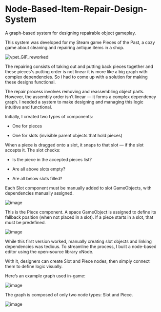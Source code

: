 # Node-Based-Item-Repair-Design-System
A graph-based system for designing repairable object gameplay.

This system was developed for my Steam game Pieces of the Past, a cozy game about cleaning and repairing antique items in a shop.

![vpet_GIF_reworked](https://github.com/user-attachments/assets/29424e8f-131e-4091-9b49-d02dc2eb2041)

The repairing consists of taking out and putting back pieces together and these pieces's putting order is not linear it is more like a big graph with complex dependencies. So i had to come up with a solution for making these designs functional.

The repair process involves removing and reassembling object parts. However, the assembly order isn’t linear — it forms a complex dependency graph. I needed a system to make designing and managing this logic intuitive and functional.

Initially, I created two types of components:

- One for pieces

- One for slots (invisible parent objects that hold pieces)

When a piece is dragged onto a slot, it snaps to that slot — if the slot accepts it. The slot checks:

- Is the piece in the accepted pieces list?

- Are all above slots empty?

- Are all below slots filled?

Each Slot component must be manually added to slot GameObjects, with dependencies manually assigned.

![image](https://github.com/user-attachments/assets/743e25e2-8e0b-4a07-b055-ccc9342ecdff)

This is the Piece component. A space GameObject is assigned to define its fallback position (when not placed in a slot). If a piece starts in a slot, that must be predefined.

![image](https://github.com/user-attachments/assets/03fee4ce-c6c1-40ce-a442-e78c350dc68a)

While this first version worked, manually creating slot objects and linking dependencies was tedious.
To streamline the process, I built a node-based editor using the open-source library xNode.

With it, designers can create Slot and Piece nodes, then simply connect them to define logic visually.

Here’s an example graph used in-game:

![image](https://github.com/user-attachments/assets/f71125cb-e381-4bd9-8ab2-260d3351d87d)

The graph is composed of only two node types: Slot and Piece.

![image](https://github.com/user-attachments/assets/5e5d7d2a-7050-4edc-8f17-519cefab0128)
